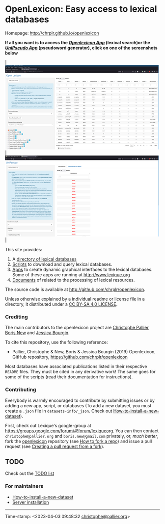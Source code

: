 # OpenLexicon: Easy access to lexical databases


Homepage: <http://chrplr.github.io/openlexicon>

**If all you want is to access the *[Openlexicon App](http://www.lexique.org/shiny/openlexicon)* (lexical search)or the *[UniPseudo App](http://www.lexique.org/shiny/unipseudo)* (pseudoword generator), click on one of the screenshots below**

| [![](images/openlexicon-app-500.png)](http://www.lexique.org/shiny/openlexicon) | [![](images/unipseudo-app-500.png)](http://www.lexique.org/shiny/unipseudo) |


This site provides:

1. A [directory of lexical databases](datasets-info/README.md)
2. [Scripts](https://github.com/chrplr/openlexicon/tree/master/scripts) to download and query lexical databases.
3. [Apps](https://github.com/chrplr/openlexicon/tree/master/apps/) to create dynamic graphical interfaces to the lexical databases. Some of these apps are running at <http://www.lexique.org>
4. [Documents](https://github.com/chrplr/openlexicon/tree/master/documents/) of related to the processing of lexical resources.

The source code is available at <http://github.com/chrplr/openlexicon>.

Unless otherwise explained by a individual readme or license file in a directory, it distributed under a [CC BY-SA 4.0 LICENSE](https://creativecommons.org/licenses/by-sa/4.0/).


### Crediting ###

The main contributors to the openlexicon project are [Christophe Pallier](http://www.pallier.org), [Boris New](https://psycho-usmb.fr/boris.new/) and [Jessica Bourgin](https://jbourgin.github.io/).



To cite this repository, use the following reference:

* Pallier, Christophe & New, Boris &  Jessica Bourgin (2019) Openlexicon, GitHub repository, <https://github.com/chrplr/openlexicon>

Most databases have associated publications listed in their respective `README` files. They must be cited in any derivative work! The same goes for some of the scripts (read their documentation for instructions).


### Contributing ###

Everybody is warmly encouraged to contribute by submitting issues or by adding a new app, script, or databases (To add a new dataset, you must create a `.json` file in `datasets-info/_json`. Check out [How-to-install-a-new-dataset](datasets-info/README-how-to-install-a-new-database.md)).

First, check out Lexique's google-group at <https://groups.google.com/forum/#!forum/lexiqueorg>.  You can then contact `christophe@pallier.org` and `boris.new@gmail.com` privately, or, _much better_, fork the
[openlexicon](https://github.com/chrplr/openlexicon) repository (see [How to fork a repo](https://help.github.com/en/articles/fork-a-repo)) and issue a pull request (see [Creating a pull request from a fork](https://help.github.com/en/articles/creating-a-pull-request-from-a-fork)).

## TODO ##

Check out the [TODO list](TODO.md)


### For maintainers ###

- [How-to-install-a-new-dataset](datasets-info/README-how-to-install-a-new-database.md)
- [Server installation](README-server-installation.md)

---

Time-stamp: <2023-04-03 09:48:32 christophe@pallier.org>

